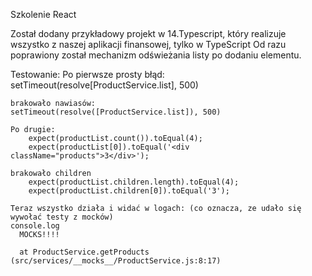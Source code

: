 Szkolenie React

Został dodany przykładowy projekt w 14.Typescript, który realizuje wszystko z naszej aplikacji finansowej, tylko w TypeScript
Od razu poprawiony został mechanizm odświeżania listy po dodaniu elementu.

Testowanie:
    Po pierwsze prosty błąd:
    setTimeout(resolve[ProductService.list], 500)

    brakowało nawiasów:
    setTimeout(resolve([ProductService.list]), 500)

    Po drugie:
        expect(productList.count()).toEqual(4);
        expect(productList[0]).toEqual('<div className="products">3</div>');

    brakowało children
        expect(productList.children.length).toEqual(4);
        expect(productList.children[0]).toEqual('3');

    Teraz wszystko działa i widać w logach: (co oznacza, ze udało się wywołać testy z mocków)
    console.log
      MOCKS!!!!

      at ProductService.getProducts (src/services/__mocks__/ProductService.js:8:17)


